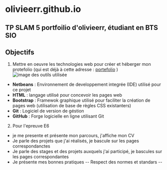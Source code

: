 # olivieerr.github.io
TP SLAM 5 portfoilio d'olivieerr, étudiant en BTS SIO
---
## Objectifs
1. Mettre en oeuvre les technologies web pour créer et héberger mon protefolio (qui est déjà à cette adresse : [portefolio](https://site-en-vrac.com/portefolio) )
![image des outils utilisée](banniere.png)
- **Netbeans** : Environnement de developpement integrée (IDE) utilisé pour ce projet 
- **HTML** : langage utilisé pour concevoir les pages web
- **Bootstrap** : Framewok graphique utilisé pour faciliter la création de pages web (utilisation de base de règles CSS existanters)
- **Git** : Logiciel de version de géstion
- **GitHub** : Forge logicielle en ligne utilisant Git
2. Pour l'epreuve E6
- je me presente et présente mon parcours, j'affiche mon CV
- Je parle des projets que j'ai réalisés, je bascule sur les pages correspondanctes
- Je parle des stages et des projets auxquels j'ai participé, je bascules sur les pages correspondantes
- Je présente mes bonnes pratiques 
-- Respect des normes et standars
-- 

